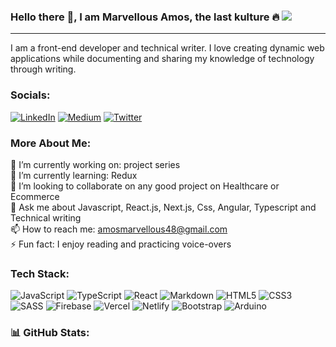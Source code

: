 ### Hello there 👋, I am Marvellous Amos, the last kulture 🔥 [![](https://visitcount.itsvg.in/api?id=marvel-d&icon=5&color=6)](https://visitcount.itsvg.in)
---
I am a front-end developer and technical writer. I love creating dynamic web applications while documenting and sharing my knowledge of technology through writing.

### Socials:
[![LinkedIn](https://img.shields.io/badge/LinkedIn-%230077B5.svg?logo=linkedin&logoColor=white)](https://linkedin.com/in/marvellous-d-amos) 
[![Medium](https://img.shields.io/badge/Medium-12100E?logo=medium&logoColor=white)](https://medium.com/@@amosmarvellous48) 
[![Twitter](https://img.shields.io/badge/Twitter-%231DA1F2.svg?logo=Twitter&logoColor=white)](https://twitter.com/marvel_at_don) 

### More About Me:
🔭 I’m currently working on: project series<br>
🌱 I’m currently learning: Redux<br>
👯 I’m looking to collaborate on any good project on Healthcare or Ecommerce<br>
💬 Ask me about Javascript, React.js, Next.js, Css, Angular, Typescript and Technical writing<br>
📫 How to reach me: amosmarvellous48@gmail.com<br>
⚡ Fun fact: I enjoy reading and practicing voice-overs

### Tech Stack:
![JavaScript](https://img.shields.io/badge/javascript-%23323330.svg?style=for-the-badge&logo=javascript&logoColor=%23F7DF1E) 
![TypeScript](https://img.shields.io/badge/typescript-%23007ACC.svg?style=for-the-badge&logo=typescript&logoColor=white) 
![React](https://img.shields.io/badge/react-%2320232a.svg?style=for-the-badge&logo=react&logoColor=%2361DAFB) 
![Markdown](https://img.shields.io/badge/markdown-%23000000.svg?style=for-the-badge&logo=markdown&logoColor=white) 
![HTML5](https://img.shields.io/badge/html5-%23E34F26.svg?style=for-the-badge&logo=html5&logoColor=white) 
![CSS3](https://img.shields.io/badge/css3-%231572B6.svg?style=for-the-badge&logo=css3&logoColor=white) 
![SASS](https://img.shields.io/badge/SASS-hotpink.svg?style=for-the-badge&logo=SASS&logoColor=white) 
![Firebase](https://img.shields.io/badge/firebase-%23039BE5.svg?style=for-the-badge&logo=firebase) 
![Vercel](https://img.shields.io/badge/vercel-%23000000.svg?style=for-the-badge&logo=vercel&logoColor=white) 
![Netlify](https://img.shields.io/badge/netlify-%23000000.svg?style=for-the-badge&logo=netlify&logoColor=#00C7B7) 
![Bootstrap](https://img.shields.io/badge/bootstrap-%23563D7C.svg?style=for-the-badge&logo=bootstrap&logoColor=white) 
![Arduino](https://img.shields.io/badge/-Arduino-00979D?style=for-the-badge&logo=Arduino&logoColor=white) 

### 📊 GitHub Stats:
<!-- ![](https://github-readme-stats.vercel.app/api?username=marvel-d&theme=midnight-purple&hide_border=false&include_all_commits=false&count_private=true)<br/> -->
<!-- ![](https://github-readme-streak-stats.herokuapp.com/?user=marvel-d&theme=midnight-purple&hide_border=false&count_private=true)<br/> -->
<!-- ![](https://github-readme-stats.vercel.app/api/top-langs/?username=marvel-d&theme=midnight-purple&hide_border=false&include_all_commits=true&count_private=true&layout=compact) -->
